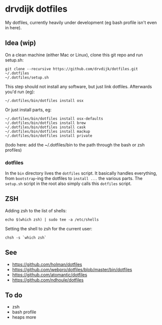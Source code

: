 # drvdijk dotfiles

My dotfiles, currently heavily under development (eg bash profile isn't even in here).

## Idea (wip)

On a clean machine (either Mac or Linux), clone this git repo and run setup.sh:

    git clone --recursive https://github.com/drvdijk/dotfiles.git ~/.dotfiles
    ~/.dotfiles/setup.sh

This step should not install any software, but just link dotfiles. Afterwards you'd run (eg):

    ~/.dotfiles/bin/dotfiles install osx

Or just install parts, eg:

    ~/.dotfiles/bin/dotfiles install osx-defaults
    ~/.dotfiles/bin/dotfiles install brew
    ~/.dotfiles/bin/dotfiles install cask
    ~/.dotfiles/bin/dotfiles install mackup
    ~/.dotfiles/bin/dotfiles install private

(todo here: add the ~/.dotfiles/bin to the path through the bash or zsh profiles)

### dotfiles

In the `bin` directory lives the `dotfiles` script. It basically handles everything, from `bootstrap`-ing the dotfiles to `install ...` the various parts. The `setup.sh` script in the root also simply calls this `dotfiles` script.

## ZSH

Adding zsh to the list of shells:

    echo $(which zsh) | sudo tee -a /etc/shells

Setting the shell to zsh for the current user:

    chsh -s `which zsh`

## See

* https://github.com/holman/dotfiles
* https://github.com/webpro/dotfiles/blob/master/bin/dotfiles
* https://github.com/atomantic/dotfiles
* https://github.com/ndhoule/dotfiles

## To do

* zsh
* bash profile
* heaps more

